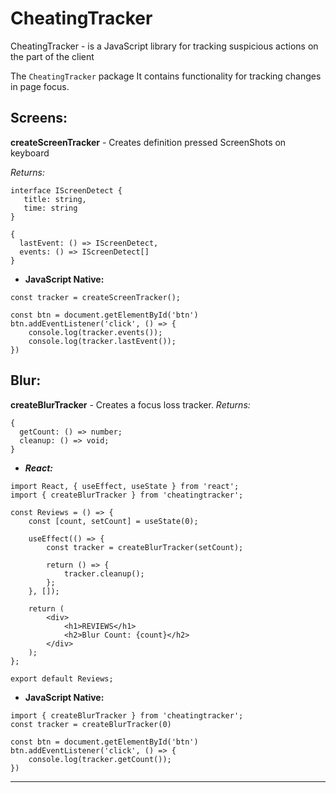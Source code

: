# CheatingTracker

CheatingTracker - is a JavaScript library for tracking suspicious actions on the part of the client

The `CheatingTracker` package It contains functionality for tracking changes in page focus.


## Screens:

**createScreenTracker** - Creates definition pressed ScreenShots on keyboard

_Returns:_

```
interface IScreenDetect {
   title: string,
   time: string
}
 
{
  lastEvent: () => IScreenDetect,
  events: () => IScreenDetect[]
}
```

- **JavaScript Native:**

```
const tracker = createScreenTracker();

const btn = document.getElementById('btn')
btn.addEventListener('click', () => {
    console.log(tracker.events());
    console.log(tracker.lastEvent());
})
```

## Blur:

**createBlurTracker** - Creates a focus loss tracker.
_Returns:_
```
{
  getCount: () => number;
  cleanup: () => void;
}

```


- ***React:***

```
import React, { useEffect, useState } from 'react';
import { createBlurTracker } from 'cheatingtracker';

const Reviews = () => {
    const [count, setCount] = useState(0);

    useEffect(() => {
        const tracker = createBlurTracker(setCount);

        return () => {
            tracker.cleanup();
        };  
    }, []);

    return (
        <div>
            <h1>REVIEWS</h1>
            <h2>Blur Count: {count}</h2>
        </div>
    );
};

export default Reviews;

```
 - **JavaScript Native:**

```
import { createBlurTracker } from 'cheatingtracker';
const tracker = createBlurTracker(0)

const btn = document.getElementById('btn')
btn.addEventListener('click', () => {
    console.log(tracker.getCount());
})
```

___

